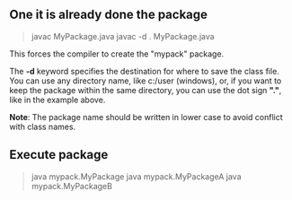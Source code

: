 ## One it is already done the package 

> javac MyPackage.java
> javac -d . MyPackage.java


This forces the compiler to create the "mypack" package.

The **-d** keyword specifies the destination for where to save the class file. You can use any directory name, like c:/user (windows), or, if you want to keep the package within the same directory, you can use the dot sign **"."**, like in the example above.

**Note**: The package name should be written in lower case to avoid conflict with class names.

## Execute package
> java mypack.MyPackage
> java mypack.MyPackageA
> java mypack.MyPackageB
